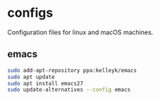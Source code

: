 # configs

Configuration files for linux and macOS machines.

## emacs

```bash
sudo add-apt-repository ppa:kelleyk/emacs
sudo apt update
sudo apt install emacs27
sudo update-alternatives --config emacs
```

